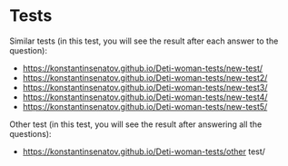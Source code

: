 # Tests
Similar tests (in this test, you will see the result after each answer to the question): 
 - https://konstantinsenatov.github.io/Deti-woman-tests/new-test/
 - https://konstantinsenatov.github.io/Deti-woman-tests/new-test2/
 - https://konstantinsenatov.github.io/Deti-woman-tests/new-test3/
 - https://konstantinsenatov.github.io/Deti-woman-tests/new-test4/
 - https://konstantinsenatov.github.io/Deti-woman-tests/new-test5/

Other test (in this test, you will see the result after answering all the questions):
 - https://konstantinsenatov.github.io/Deti-woman-tests/other test/

